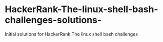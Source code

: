 # HackerRank-The-linux-shell-bash-challenges-solutions-
Initial solutions for HackerRank The linux shell bash challenges
